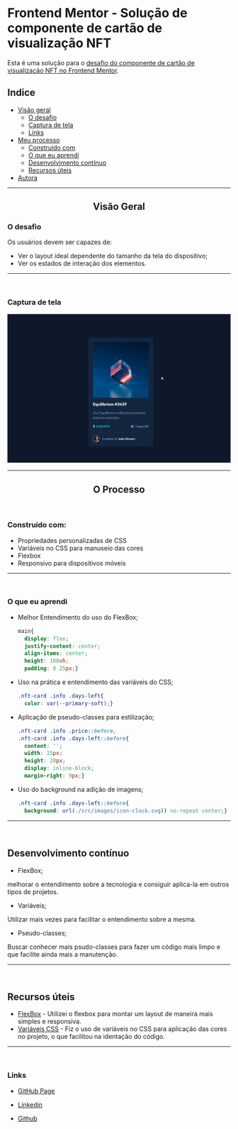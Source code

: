 # Frontend Mentor  - Solução de componente de cartão de visualização NFT

Esta é uma solução para o [desafio do componente de cartão de visualização NFT no Frontend Mentor](https://www.frontendmentor.io/challenges/nft-preview-card-component-SbdUL_w0U). 

##  Indice

- [Visão geral](#visão-geral)
    - [O desafio](#o-desafio)
    - [Captura de tela](#captura-de-tela)
    - [Links](#links)
- [Meu processo](#meu-processo)
    - [Construído com](#construído-com)
    - [O que eu aprendi](#o-que-eu-aprendi)
    - [Desenvolvimento contínuo](#desenvolvimento-contínuo)
    - [Recursos úteis](#recursos-úteis)
- [Autora](#autor)
---

## <center>Visão Geral</center>

### O desafio

Os usuários devem ser capazes de:

- Ver o layout ideal dependente do tamanho da tela do dispositivo;
- Ver os estados de interação dos elementos.
---
<br>

### Captura de tela

<img src="src/images/NFT-card.gif" alt="Gif da tela">

---

## <center>O Processo</center>
<br>

### Construído com:

- Propriedades personalizadas de CSS
- Variáveis no CSS para manuseio das cores
- Flexbox
- Responsivo para dispositivos móveis


---

<br>

### O que eu aprendi


- Melhor Entendimento do uso do FlexBox;
  ```css
  main{
    display: flex;
    justify-content: center;
    align-items: center;
    height: 100vh;
    padding: 0 25px;}

- Uso na prática e entendimento das variáveis do CSS;

  ```css
  .nft-card .info .days-left{
    color: var(--primary-soft);}

- Aplicação de pseudo-classes para estilização;
  ```css
  .nft-card .info .price::before,
  .nft-card .info .days-left::before{
    content: '';
    width: 15px;
    height: 20px;
    display: inline-block;
    margin-right: 9px;}

- Uso do background na adição de imagens;

  ```css
  .nft-card .info .days-left::before{
    background: url(./src/images/icon-clock.svg)) no-repeat center;}
---

<br>

## Desenvolvimento contínuo
- FlexBox;

melhorar o entendimento sobre a tecnologia e consiguir aplica-la em outros tipos de projetos.

- Variáveis;

Utilizar mais vezes para facilitar o entendimento sobre a mesma.

- Pseudo-classes;

Buscar conhecer mais psudo-classes para fazer um código mais limpo e que facilite ainda mais a manutenção.


---

<br>

## Recursos úteis

 * [FlexBox](https://developer.mozilla.org/pt-BR/docs/Learn/CSS/CSS_layout/Flexbox) - Utilizei o flexbox para montar um layout de maneira mais simples e responsiva. 
* [Variáveis CSS](https://developer.mozilla.org/pt-BR/docs/Web/CSS/Using_CSS_custom_properties)  - Fiz o uso de variáveis no CSS para aplicação das cores no projeto, o que facilitou na identação do código.

---

<br>

### Links

- [GitHub Page](https://carolinapalma.github.io/nft-card-frontendmentor/)

- [Linkedin](https://www.linkedin.com/in/carolina-palma-medeiros/) 

- [Github](https://github.com/Carolinapalma)

